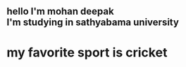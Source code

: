 ## hello I'm mohan deepak <br/>I'm studying in sathyabama university<br/>
# my favorite sport is cricket
